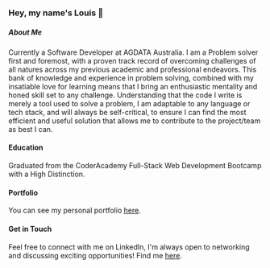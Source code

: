 ### Hey, my name's Louis 👋

##### About Me
Currently a Software Developer at AGDATA Australia. I am a Problem solver first and foremost, with a proven track record of overcoming challenges of all natures across my previous academic and professional endeavors. This bank of knowledge and experience in problem solving, combined with my insatiable love for learning means that I bring an enthusiastic mentality and honed skill set to any challenge. Understanding that the code I write is merely a tool used to solve a problem, I am adaptable to any language or tech stack, and will always be self-critical, to ensure I can find the most efficient and useful solution that allows me to contribute to the project/team as best I can.

#### Education
Graduated from the CoderAcademy Full-Stack Web Development Bootcamp with a High Distinction.

#### Portfolio

You can see my personal portfolio [here](https://lmdp.netlify.app/).

#### Get in Touch
Feel free to connect with me on LinkedIn, I'm always open to networking and discussing exciting opportunities! Find me [here](https://www.linkedin.com/in/louisdenman/).
